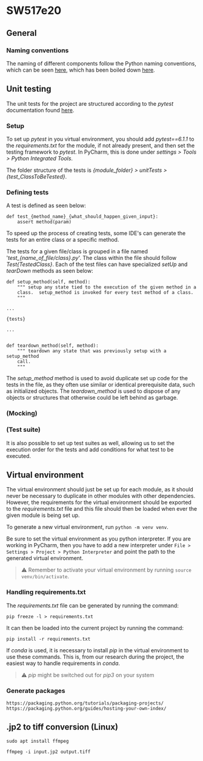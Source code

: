 # SW517e20

## General

### Naming conventions

The naming of different components follow the Python naming conventions, which can be seen [here](https://www.python.org/dev/peps/pep-0008/), which has been boiled down [here](https://visualgit.readthedocs.io/en/latest/pages/naming_convention.html).

## Unit testing
The unit tests for the project are structured according to the _pytest_ documentation found [here](https://docs.pytest.org/en/stable/contents.html#toc).

### Setup
To set up _pytest_ in you virtual environment, you should add _pytest==6.1.1_ to the _requirements.txt_ for the module, if not already present, and then set the testing framework to _pytest_. In PyCharm, this is done under _settings > Tools > Python Integrated Tools_.

The folder structure of the tests is _{module\_folder} > unitTests > {test\_ClassToBeTested}_.

### Defining tests

A test is defined as seen below:

	def test_{method_name}_{what_should_happen_given_input}:
		assert method(param)

To speed up the process of creating tests, some IDE's can generate the tests for an entire class or a specific method.

The tests for a given file/class is grouped in a file named '_test\_{name\_of\_file/class}.py_'. The class within the file should follow _Test{TestedClass}_. Each of the test files can have specialized _setUp_ and _tearDown_ methods as seen below:

	def setup_method(self, method):
		""" setup any state tied to the execution of the given method in a
		class.  setup_method is invoked for every test method of a class.
		"""

	...

	{tests}

	...


	def teardown_method(self, method):
		""" teardown any state that was previously setup with a setup_method
		call.
		"""

The _setup\_method_ method is used to avoid duplicate set up code for the tests in the file, as they often use similar or identical prerequisite data, such as initialized objects. The _teardown\_method_ is used to dispose of any objects or structures that otherwise could be left behind as garbage.

### (Mocking)

### (Test suite)
It is also possible to set up test suites as well, allowing us to set the execution order for the tests and add conditions for what test to be executed.

## Virtual environment

The virtual environment should just be set up for each module, as it should never be necessary to duplicate in other modules with other dependencies. However, the requirements for the virtual environment should be exported to the _requirements.txt_ file and this file should then be loaded when ever the given module is being set up.

To generate a new virtual environment, run ``python -m venv venv``.

Be sure to set the virtual environment as you python interpreter. If you are working in PyCharm, then you have to add a new interpreter under ``File > Settings > Project > Python Interpreter`` and point the path to the generated virtual environment.

> :warning: Remember to activate your virtual environment by running `source venv/bin/activate`.

### Handling requirements.txt

The _requirements.txt_ file can be generated by running the command:

    pip freeze -l > requirements.txt

It can then be loaded into the current project by running the command:

    pip install -r requirements.txt

If _conda_ is used, it is necessary to install _pip_ in the virtual environment to use these commands. This is, from our research during the project, the easiest way to handle requirements in _conda_.

> :warning: _pip_ might be switched out for _pip3_ on your system

### Generate packages
```
https://packaging.python.org/tutorials/packaging-projects/
https://packaging.python.org/guides/hosting-your-own-index/
```

## .jp2 to tiff conversion (Linux)
```
sudo apt install ffmpeg

ffmpeg -i input.jp2 output.tiff

```
